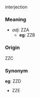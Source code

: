 interjection
### Meaning
+ _adj_: ZZA
    + __eg__: ZZB

### Origin

ZZC

### Synonym

__eg__: ZZD

+ ZZE


